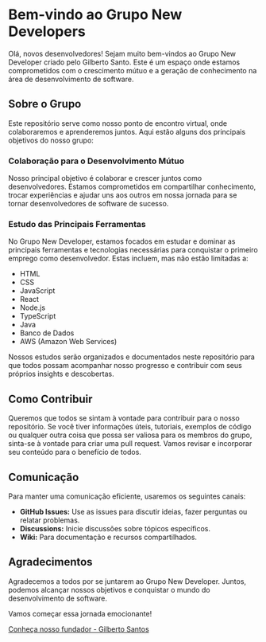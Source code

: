 # Bem-vindo ao Grupo New Developers

Olá, novos desenvolvedores! Sejam muito bem-vindos ao Grupo New Developer criado pelo Gilberto Santo. Este é um espaço onde estamos comprometidos com o crescimento mútuo e a geração de conhecimento na área de desenvolvimento de software.

## Sobre o Grupo

Este repositório serve como nosso ponto de encontro virtual, onde colaboraremos e aprenderemos juntos. Aqui estão alguns dos principais objetivos do nosso grupo:

### Colaboração para o Desenvolvimento Mútuo

Nosso principal objetivo é colaborar e crescer juntos como desenvolvedores. Estamos comprometidos em compartilhar conhecimento, trocar experiências e ajudar uns aos outros em nossa jornada para se tornar desenvolvedores de software de sucesso.

### Estudo das Principais Ferramentas

No Grupo New Developer, estamos focados em estudar e dominar as principais ferramentas e tecnologias necessárias para conquistar o primeiro emprego como desenvolvedor. Estas incluem, mas não estão limitadas a:

- HTML
- CSS
- JavaScript
- React
- Node.js
- TypeScript
- Java
- Banco de Dados
- AWS (Amazon Web Services)

Nossos estudos serão organizados e documentados neste repositório para que todos possam acompanhar nosso progresso e contribuir com seus próprios insights e descobertas.

## Como Contribuir

Queremos que todos se sintam à vontade para contribuir para o nosso repositório. Se você tiver informações úteis, tutoriais, exemplos de código ou qualquer outra coisa que possa ser valiosa para os membros do grupo, sinta-se à vontade para criar uma pull request. Vamos revisar e incorporar seu conteúdo para o benefício de todos.

## Comunicação

Para manter uma comunicação eficiente, usaremos os seguintes canais:

- **GitHub Issues:** Use as issues para discutir ideias, fazer perguntas ou relatar problemas.
- **Discussions:** Inicie discussões sobre tópicos específicos.
- **Wiki:** Para documentação e recursos compartilhados.

## Agradecimentos

Agradecemos a todos por se juntarem ao Grupo New Developer. Juntos, podemos alcançar nossos objetivos e conquistar o mundo do desenvolvimento de software.

Vamos começar essa jornada emocionante!

[Conheça nosso fundador - Gilberto Santos](https://www.linkedin.com/in/gilbertopsantosjr/)

